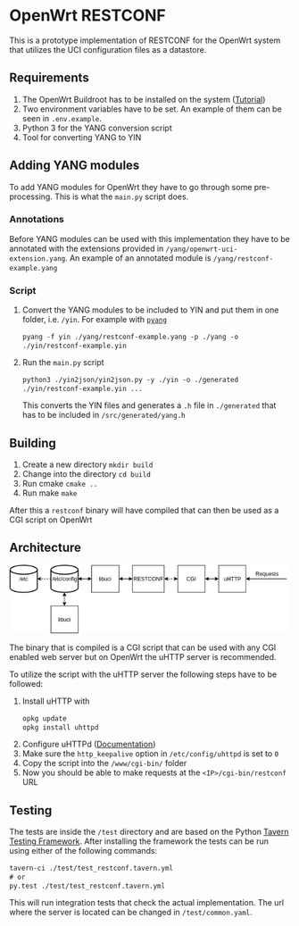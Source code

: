 # OpenWrt RESTCONF

This is a prototype implementation of RESTCONF for the OpenWrt system that utilizes the UCI configuration files as a
datastore.

## Requirements

1. The OpenWrt Buildroot has to be installed on the system ([Tutorial](https://openwrt.org/docs/guide-developer/build-system/use-buildsystem))
2. Two environment variables have to be set. An example of them can be seen in `.env.example`.
3. Python 3 for the YANG conversion script
4. Tool for converting YANG to YIN

## Adding YANG modules

To add YANG modules for OpenWrt they have to go through some pre-processing. This is
what the `main.py` script does.

### Annotations

Before YANG modules can be used with this implementation they have to be
annotated with the extensions provided in `/yang/openwrt-uci-extension.yang`.
An example of an annotated module is `/yang/restconf-example.yang`

### Script

1. Convert the YANG modules to be included to YIN and put them in one folder, i.e. `/yin`.
   For example with [`pyang`](https://github.com/mbj4668/pyang)
   ```console
   pyang -f yin ./yang/restconf-example.yang -p ./yang -o ./yin/restconf-example.yin 
   ```
2. Run the `main.py` script
   ```console
   python3 ./yin2json/yin2json.py -y ./yin -o ./generated ./yin/restconf-example.yin ...
   ```
   This converts the YIN files and generates a `.h` file in `./generated` that has to be included in `/src/generated/yang.h`

## Building

1. Create a new directory `mkdir build`
2. Change into the directory `cd build`
3. Run cmake `cmake ..`
4. Run make `make`

After this a `restconf` binary will have compiled that can then be used as a CGI
script on OpenWrt

## Architecture

![Architecture](docs/resources/Architecture.png)

The binary that is compiled is a CGI script that can be used with any
CGI enabled web server but on OpenWrt the uHTTP server is recommended.

To utilize the script with the uHTTP server the following steps have to
be followed:

1. Install uHTTP with
   ```console
   opkg update
   opkg install uhttpd
   ```
2. Configure uHTTPd ([Documentation](https://openwrt.org/docs/guide-user/services/webserver/uhttpd))
3. Make sure the `http_keepalive` option in `/etc/config/uhttpd` is set to `0`
4. Copy the script into the `/www/cgi-bin/` folder
5. Now you should be able to make requests at the `<IP>/cgi-bin/restconf` URL

## Testing

The tests are inside the `/test` directory and are based on the Python
[Tavern Testing Framework](https://github.com/taverntesting/tavern). After
installing the framework the tests can be run using either of the
following commands:

```console
tavern-ci ./test/test_restconf.tavern.yml
# or
py.test ./test/test_restconf.tavern.yml
```

This will run integration tests that check the actual implementation. The
url where the server is located can be changed in `/test/common.yaml`.